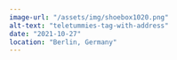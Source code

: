 ```yaml
---
image-url: "/assets/img/shoebox1020.png"
alt-text: "teletummies-tag-with-address"
date: "2021-10-27"
location: "Berlin, Germany"
---
```


